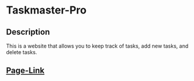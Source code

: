 # Taskmaster-Pro

## Description
This is a website that allows you to keep track of tasks, add new tasks, and delete tasks.

## [Page-Link](https://bvatuvei.github.io/taskmaster-pro/)
